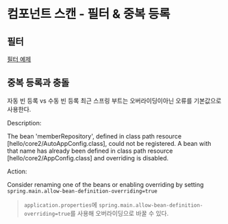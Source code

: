 컴포넌트 스캔 - 필터 & 중복 등록
=================

## 필터
[필터 예제](Core1-SPRING/src/test/java/hello/core2/scan/filter)


## 중복 등록과 충돌

자동 빈 등록 vs 수동 빈 등록
최근 스프링 부트는 오버라이딩이아닌 오류를 기본값으로 사용한다.


Description:    

The bean 'memberRepository', defined in class path resource [hello/core2/AutoAppConfig.class], could not be registered. A bean with that name has already been defined in class path resource [hello/core2/AppConfig.class] and overriding is disabled.   

Action:    

Consider renaming one of the beans or enabling overriding by setting `spring.main.allow-bean-definition-overriding=true`    

> `application.properties`에 `spring.main.allow-bean-definition-overriding=true`를 사용해 오버라이딩으로 바꿀 수 있다.